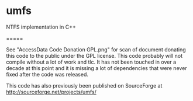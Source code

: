 umfs
====

NTFS implementation in C++

=====

See "AccessData Code Donation GPL.png" for scan of document donating this code to the public under the GPL license.
This code probably will not compile without a lot of work and tlc.
It has not been touched in over a decade at this point and it is missing a lot of dependencies that were never fixed after the code was released.

This code has also previously been published on SourceForge at http://sourceforge.net/projects/umfs/
